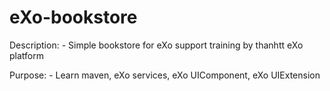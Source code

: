 eXo-bookstore
=============

Description:
	- Simple bookstore for eXo support training by thanhtt eXo platform

Purpose:
	- Learn maven, eXo services, eXo UIComponent, eXo UIExtension
